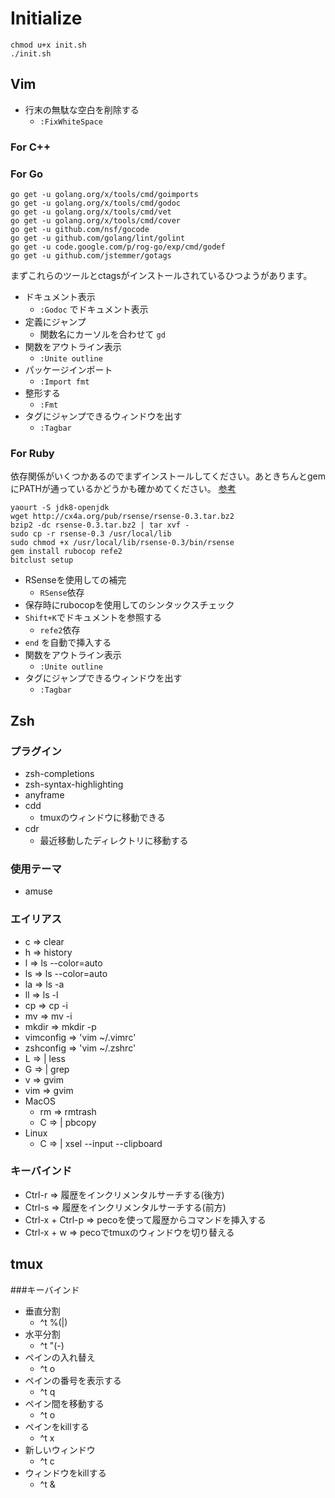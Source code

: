 # Initialize

```
chmod u+x init.sh
./init.sh
```


## Vim

- 行末の無駄な空白を削除する
  - ```:FixWhiteSpace```

### For C++


### For Go

```
go get -u golang.org/x/tools/cmd/goimports
go get -u golang.org/x/tools/cmd/godoc
go get -u golang.org/x/tools/cmd/vet
go get -u golang.org/x/tools/cmd/cover
go get -u github.com/nsf/gocode
go get -u github.com/golang/lint/golint
go get -u code.google.com/p/rog-go/exp/cmd/godef
go get -u github.com/jstemmer/gotags
```
まずこれらのツールとctagsがインストールされているひつようがあります。

- ドキュメント表示
  - ```:Godoc``` でドキュメント表示
- 定義にジャンプ
  - 関数名にカーソルを合わせて ```gd```
- 関数をアウトライン表示
  - ```:Unite outline```
- パッケージインポート
  - ```:Import fmt```
- 整形する
  - ```:Fmt```
- タグにジャンプできるウィンドウを出す
  - ```:Tagbar```

### For Ruby
依存関係がいくつかあるのでまずインストールしてください。あときちんとgemにPATHが通っているかどうかも確かめてください。 [参考](http://jajkeqos.com/2015/05/04/vim-ruby-env/)

```
yaourt -S jdk8-openjdk
wget http://cx4a.org/pub/rsense/rsense-0.3.tar.bz2
bzip2 -dc rsense-0.3.tar.bz2 | tar xvf -
sudo cp -r rsense-0.3 /usr/local/lib
sudo chmod +x /usr/local/lib/rsense-0.3/bin/rsense
gem install rubocop refe2
bitclust setup
```


- RSenseを使用しての補完
  - ```RSense```依存
- 保存時にrubocopを使用してのシンタックスチェック
- ```Shift+K```でドキュメントを参照する
  - ```refe2```依存
- ```end``` を自動で挿入する
- 関数をアウトライン表示
  - ```:Unite outline```
- タグにジャンプできるウィンドウを出す
  - ```:Tagbar```

## Zsh

### プラグイン
- zsh-completions
- zsh-syntax-highlighting
- anyframe
- cdd
  - tmuxのウィンドウに移動できる
- cdr
  - 最近移動したディレクトリに移動する

### 使用テーマ
- amuse

### エイリアス
  - c => clear
  - h => history
  - l => ls --color=auto
  - ls => ls --color=auto
  - la => ls -a
  - ll => ls -l
  - cp => cp -i
  - mv => mv -i
  - mkdir => mkdir -p
  - vimconfig => 'vim ~/.vimrc'
  - zshconfig => 'vim ~/.zshrc'
  - L => | less
  - G => | grep
  - v => gvim
  - vim => gvim
  - MacOS
    - rm => rmtrash
    - C => | pbcopy
  - Linux
    - C => | xsel --input --clipboard

### キーバインド
  - Ctrl-r => 履歴をインクリメンタルサーチする(後方)
  - Ctrl-s => 履歴をインクリメンタルサーチする(前方)
  - Ctrl-x + Ctrl-p => pecoを使って履歴からコマンドを挿入する
  - Ctrl-x + w => pecoでtmuxのウィンドウを切り替える


## tmux

###キーバインド
- 垂直分割
  - ^t %(|)
- 水平分割
  - ^t "(-)
- ペインの入れ替え
  - ^t o
- ペインの番号を表示する
  - ^t q
- ペイン間を移動する
  - ^t o
- ペインをkillする
  - ^t x
- 新しいウィンドウ
  - ^t c
- ウィンドウをkillする
  - ^t &

